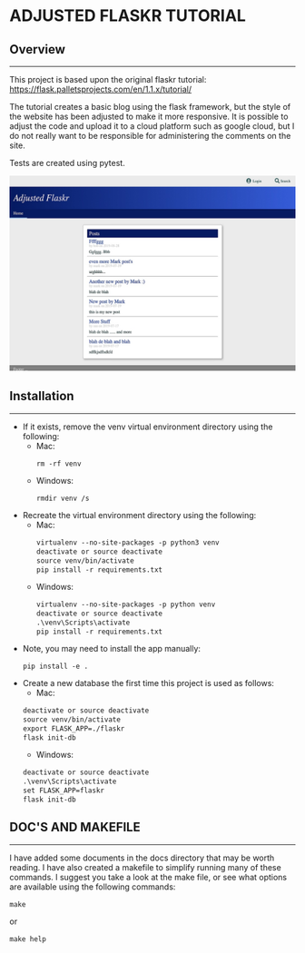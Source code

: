 # ADJUSTED FLASKR TUTORIAL

## Overview

---

This project is based upon the original flaskr tutorial:
    https://flask.palletsprojects.com/en/1.1.x/tutorial/

The tutorial creates a basic blog using the flask framework, but the style of the website has been
adjusted to make it more responsive.   It is possible to adjust the code and upload it to a cloud
platform such as google cloud, but I do not really want to be responsible for administering the 
comments on the site.

Tests are created using pytest.

![AdjustedFlaskrTutorial](./docs/Flaskr_Adjusted1024x700.jpg)

## Installation

---

* If it exists, remove the venv virtual environment directory using the following:
    * Mac:
        ```
        rm -rf venv 
        ```
    * Windows:
        ```
        rmdir venv /s
        ```
* Recreate the virtual environment directory using the following:
    * Mac:
        ```
        virtualenv --no-site-packages -p python3 venv
        deactivate or source deactivate
        source venv/bin/activate
        pip install -r requirements.txt
        ```
    * Windows:
        ```
        virtualenv --no-site-packages -p python venv
        deactivate or source deactivate
        .\venv\Scripts\activate
        pip install -r requirements.txt
        ```
* Note, you may need to install the app manually:
    ```
    pip install -e .
    ```
* Create a new database the first time this project is used as follows:
    * Mac:
    ```
    deactivate or source deactivate
    source venv/bin/activate
    export FLASK_APP=./flaskr
    flask init-db
    ```
    * Windows:
    ```
    deactivate or source deactivate
    .\venv\Scripts\activate
    set FLASK_APP=flaskr
    flask init-db
    ```

## DOC'S AND MAKEFILE

---

I have added some documents in the docs directory that may be worth reading.   I have also created a makefile to simplify running many of these commands.   I suggest you take a look at the make file, or see what options are available using the following commands:

```
make
```
or
```
make help
```
